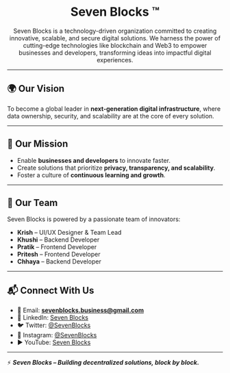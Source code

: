 <h1 align="center"><b>Seven Blocks ™</b></h1>

<p align="center">Seven Blocks is a technology-driven organization committed to creating innovative, scalable, and secure digital solutions. We harness the power of cutting-edge technologies like blockchain and Web3 to empower businesses and developers, transforming ideas into impactful digital experiences.</p> 

---

## 🌍 Our Vision  
To become a global leader in **next-generation digital infrastructure**, where data ownership, security, and scalability are at the core of every solution.  

---

## 🚀 Our Mission  
- Enable **businesses and developers** to innovate faster.  
- Create solutions that prioritize **privacy, transparency, and scalability**.  
- Foster a culture of **continuous learning and growth**.  

---

## 👥 Our Team  
Seven Blocks is powered by a passionate team of innovators:  
- **Krish** – UI/UX Designer & Team Lead  
- **Khushi** – Backend Developer  
- **Pratik** – Frontend Developer  
- **Pritesh** – Frontend Developer  
- **Chhaya** – Backend Developer  

---

## 📬 Connect With Us  
<!-- - 🌎 Website: *coming soon* -->  
- 📧 Email: **sevenblocks.business@gmail.com**  
- 💼 LinkedIn: [Seven Blocks](https://www.linkedin.com/company/seven-blocks/)  
- 🐦 Twitter: [@SevenBlocks](https://x.com/SevenBlocks_)
- 📸 Instagram: [@SevenBlocks](https://www.instagram.com/sevenblocks_/)  
- ▶️ YouTube: [Seven Blocks](https://www.youtube.com/@Seven-Blocks)   

---

⚡ ***Seven Blocks – Building decentralized solutions, block by block.***  
